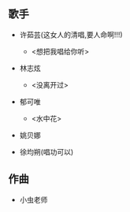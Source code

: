 ## 歌手
- 许茹芸(这女人的清唱,要人命啊!!!)
  - <想把我唱给你听>

- 林志炫
  - <没离开过>

- 郁可唯
  - <水中花>

- 姚贝娜
- 徐均朔(唱功可以)

## 作曲
- 小虫老师
